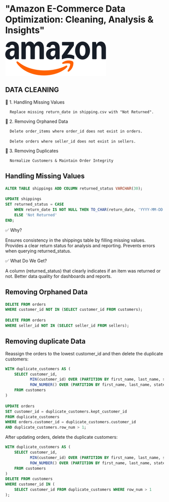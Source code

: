 # "Amazon E-Commerce Data Optimization: Cleaning, Analysis & Insights"

![](https://github.com/Palak019/AMAZON-ADVANCE-SQL-PROJECT-/blob/main/logo.png)

## DATA CLEANING
📌 1. Handling Missing Values

      Replace missing return_date in shipping.csv with "Not Returned".

📌 2. Removing Orphaned Data

      Delete order_items where order_id does not exist in orders.
      
      Delete orders where seller_id does not exist in sellers.
      
📌 3. Removing Duplicates

      Normalize Customers & Maintain Order Integrity

## Handling Missing Values

```sql
ALTER TABLE shippings ADD COLUMN returned_status VARCHAR(30);

UPDATE shippings 
SET returned_status = CASE 
    WHEN return_date IS NOT NULL THEN TO_CHAR(return_date, 'YYYY-MM-DD')  
    ELSE 'Not Returned' 
END;
```

✅ Why?

Ensures consistency in the shippings table by filling missing values.
Provides a clear return status for analysis and reporting.
Prevents errors when querying returned_status.

✅ What Do We Get?

A column (returned_status) that clearly indicates if an item was returned or not.
Better data quality for dashboards and reports.

## Removing Orphaned Data

```sql
DELETE FROM orders 
WHERE customer_id NOT IN (SELECT customer_id FROM customers);

DELETE FROM orders 
WHERE seller_id NOT IN (SELECT seller_id FROM sellers);
```
## Removing duplicate Data
Reassign the orders to the lowest customer_id and then delete the duplicate customers:
  
```sql
WITH duplicate_customers AS (
    SELECT customer_id, 
           MIN(customer_id) OVER (PARTITION BY first_name, last_name, state) AS kept_customer_id,
           ROW_NUMBER() OVER (PARTITION BY first_name, last_name, state ORDER BY customer_id) AS row_num
    FROM customers
)

UPDATE orders
SET customer_id = duplicate_customers.kept_customer_id
FROM duplicate_customers
WHERE orders.customer_id = duplicate_customers.customer_id
AND duplicate_customers.row_num > 1;
```

After updating orders, delete the duplicate customers:

```sql
WITH duplicate_customers AS (
    SELECT customer_id, 
           MIN(customer_id) OVER (PARTITION BY first_name, last_name, state) AS kept_customer_id,
           ROW_NUMBER() OVER (PARTITION BY first_name, last_name, state ORDER BY customer_id) AS row_num
    FROM customers
)
DELETE FROM customers
WHERE customer_id IN (
    SELECT customer_id FROM duplicate_customers WHERE row_num > 1
);
```
